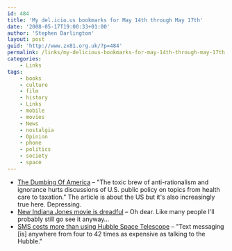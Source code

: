 ```yaml
---
id: 484
title: 'My del.icio.us bookmarks for May 14th through May 17th'
date: '2008-05-17T19:00:33+01:00'
author: 'Stephen Darlington'
layout: post
guid: 'http://www.zx81.org.uk/?p=484'
permalink: /links/my-delicious-bookmarks-for-may-14th-through-may-17th.html
categories:
    - Links
tags:
    - books
    - culture
    - film
    - history
    - Links
    - mobile
    - movies
    - News
    - nostalgia
    - Opinion
    - phone
    - politics
    - society
    - space
---
```


- [The Dumbing Of America](http://www.washingtonpost.com/wp-dyn/content/article/2008/02/15/AR2008021502901.html) – "The toxic brew of anti-rationalism and ignorance hurts discussions of U.S. public policy on topics from health care to taxation." The article is about the US but it's also increasingly true here. Depressing.
- [New Indiana Jones movie is dreadful](http://sffmedia.com/content/view/193/38/) – Oh dear. Like many people I'll probably still go see it anyway…
- [SMS costs more than using Hubble Space Telescope](http://www.theregister.co.uk/2008/05/14/txts_r_v_pricey/) – "Text messaging \[is\] anywhere from four to 42 times as expensive as talking to the Hubble."